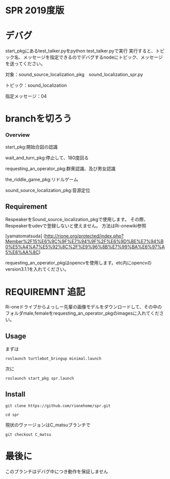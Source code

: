 SPR 2019度版
====
# デバグ

start_pkgにあるtest_talker.pyをpython test_talker.pyで実行
実行すると、トピック名、メッセージを指定できるのでデバグするnodeにトピック、メッセージを送ってください。

対象：sound_source_localization_pkg　sound_localization_spr.py

トピック：sound_localization

指定メッセージ：04



# branchを切ろう

### Overview
start_pkg:開始合図の認識

wait_and_turn_pkg:停止して、180度回る

requesting_an_operator_pkg:群衆認識、及び男女認識

the_riddle_game_pkg:リドルゲーム

sound_source_localization_pkg:音源定位

## Requirement

RespeakerをSound_source_localization_pkgで使用します。
その際、Respeakerをudevで登録しないと使えません。
方法はRi-onewiki参照

[yamatomatsuda] (http://rione.org/protected/index.php?Member%2F15%E6%9C%9F%E7%94%9F%2F%E6%9D%BE%E7%94%B0%E5%A4%A7%E5%92%8C%2F%E9%96%8B%E7%99%BA%E6%97%A5%E8%AA%8C)

requesting_an_operator_pkgはopencvを使用します。etc内にopencvのversion3.1.1を入れてください。

# REQUIREMNT 追記

Ri-oneドライブからよっしー先輩の画像モデルをダウンロードして、その中のフォルダmale,femaleをrequesting_an_operator_pkgのimagesに入れてください。


## Usage
まずは

`roslaunch turtlebot_bringup minimal.launch`

次に

`roslaunch start_pkg spr.launch`

## Install

`git clone https://github.com/rionehome/spr.git`

`cd spr`

現状のヴァージョンはC_matsuブランチで

`git checkout C_matsu`

# 最後に

このブランチはデバグ中につき動作を保証しません
